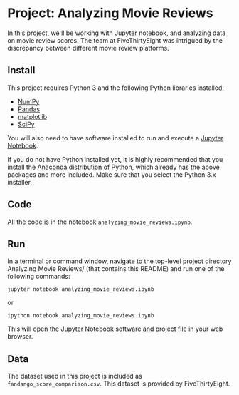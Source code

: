 # Project: Analyzing Movie Reviews

In this project, we'll be working with Jupyter notebook, and analyzing data on movie review scores. The team at FiveThirtyEight was intrigued by the discrepancy between different movie review platforms. 

## Install
This project requires Python 3 and the following Python libraries installed:

- [NumPy](http://www.numpy.org/)
- [Pandas](http://pandas.pydata.org)
- [matplotlib](http://matplotlib.org/)
- [SciPy](https://www.scipy.org/)

You will also need to have software installed to run and execute a [Jupyter Notebook](http://ipython.org/notebook.html).

If you do not have Python installed yet, it is highly recommended that you install the [Anaconda](http://continuum.io/downloads) distribution of Python, which already has the above packages and more included. Make sure that you select the Python 3.x installer.

## Code
All the code is in the notebook `analyzing_movie_reviews.ipynb`.

## Run
In a terminal or command window, navigate to the top-level project directory Analyzing Movie Reviews/ (that contains this README) and run one of the following commands:

```
jupyter notebook analyzing_movie_reviews.ipynb
```

or
```
ipython notebook analyzing_movie_reviews.ipynb
```
This will open the Jupyter Notebook software and project file in your web browser.

## Data
The dataset used in this project is included as `fandango_score_comparison.csv`. This dataset is provided by FiveThirtyEight.
